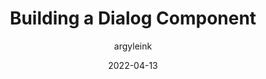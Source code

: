 ---
author: argyleink
date: 2022-04-13
permalink: false
publisher: chromiumdev
tags:
  - components
  - html
  - css
  - javascript
target_url: https://web.dev/building-a-dialog-component/
title: Building a Dialog Component
---